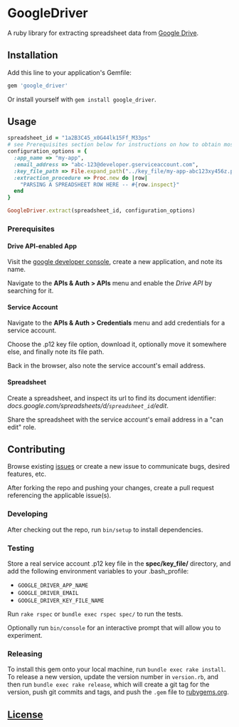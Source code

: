 # GoogleDriver

A ruby library
for extracting spreadsheet data from [Google Drive](https://www.google.com/drive/).

## Installation

Add this line to your application's Gemfile:

```ruby
gem 'google_driver'
```

Or install yourself with `gem install google_driver`.

## Usage

```` rb
spreadsheet_id = "1a2B3C45_x0G44lk15Ff_M33ps"
# see Prerequisites section below for instructions on how to obtain most of these configuration option values ...
configuration_options = {
  :app_name => "my-app",
  :email_address => "abc-123@developer.gserviceaccount.com",
  :key_file_path => File.expand_path("../key_file/my-app-abc123xy456z.p12", __FILE__),
  :extraction_procedure => Proc.new do |row|
    "PARSING A SPREADSHEET ROW HERE -- #{row.inspect}"
  end
}

GoogleDriver.extract(spreadsheet_id, configuration_options)
````

### Prerequisites

#### Drive API-enabled App

Visit the [google developer console](https://console.developers.google.com), create a new application, and note its name.

Navigate to the **APIs & Auth > APIs** menu and enable the *Drive API* by searching for it.

#### Service Account

Navigate to the **APIs & Auth > Credentials** menu and add credentials for a service account.

Choose the .p12 key file option, download it, optionally move it somewhere else, and finally note its file path.

Back in the browser, also note the service account's email address.

#### Spreadsheet

Create a spreadsheet, and inspect its url to find its document identifier: *docs.google.com/spreadsheets/d/`spreadsheet_id`/edit*.

Share the spreadsheet with the service account's email address in a "can edit" role.

## Contributing

Browse existing [issues](https://github.com/data-creative/google-driver-ruby/issues) or create a new issue to communicate bugs, desired features, etc.

After forking the repo and pushing your changes, create a pull request referencing the applicable issue(s).

### Developing

After checking out the repo, run `bin/setup` to install dependencies.

### Testing

Store a real service account .p12 key file in the **spec/key_file/** directory, and add the following environment variables to your .bash_profile:

 + `GOOGLE_DRIVER_APP_NAME`
 + `GOOGLE_DRIVER_EMAIL`
 + `GOOGLE_DRIVER_KEY_FILE_NAME`

Run `rake rspec` or `bundle exec rspec spec/` to run the tests.

Optionally run `bin/console` for an interactive prompt that will allow you to experiment.

### Releasing

To install this gem onto your local machine, run `bundle exec rake install`. To release a new version, update the version number in `version.rb`, and then run `bundle exec rake release`, which will create a git tag for the version, push git commits and tags, and push the `.gem` file to [rubygems.org](https://rubygems.org).

## [License](LICENSE.txt)
